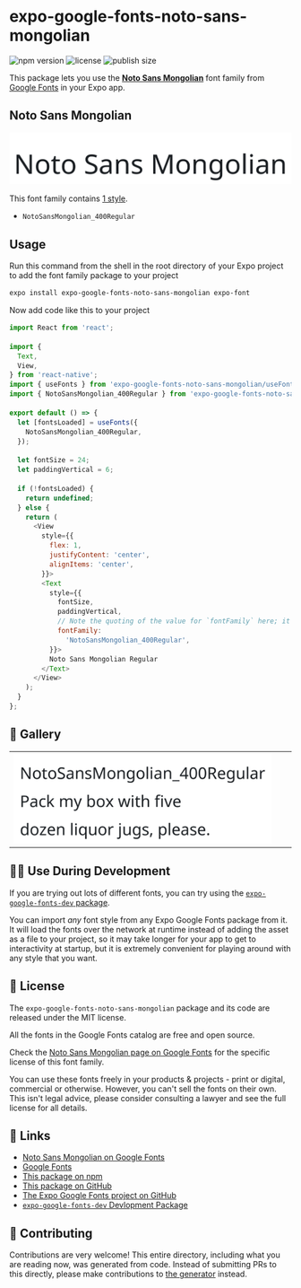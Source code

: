 # expo-google-fonts-noto-sans-mongolian

![npm version](https://flat.badgen.net/npm/v/expo-google-fonts-noto-sans-mongolian)
![license](https://flat.badgen.net/github/license/expo/google-fonts)
![publish size](https://flat.badgen.net/packagephobia/install/expo-google-fonts-noto-sans-mongolian)

This package lets you use the [**Noto Sans Mongolian**](https://fonts.google.com/specimen/Noto+Sans+Mongolian) font family from [Google Fonts](https://fonts.google.com/) in your Expo app.

## Noto Sans Mongolian

![Noto Sans Mongolian](./font-family.png)

This font family contains [1 style](#-gallery).

- `NotoSansMongolian_400Regular`

## Usage

Run this command from the shell in the root directory of your Expo project to add the font family package to your project
```sh
expo install expo-google-fonts-noto-sans-mongolian expo-font
```

Now add code like this to your project
```js
import React from 'react';

import {
  Text,
  View,
} from 'react-native';
import { useFonts } from 'expo-google-fonts-noto-sans-mongolian/useFonts';
import { NotoSansMongolian_400Regular } from 'expo-google-fonts-noto-sans-mongolian/400Regular';

export default () => {
  let [fontsLoaded] = useFonts({
    NotoSansMongolian_400Regular,
  });

  let fontSize = 24;
  let paddingVertical = 6;

  if (!fontsLoaded) {
    return undefined;
  } else {
    return (
      <View
        style={{
          flex: 1,
          justifyContent: 'center',
          alignItems: 'center',
        }}>
        <Text
          style={{
            fontSize,
            paddingVertical,
            // Note the quoting of the value for `fontFamily` here; it expects a string!
            fontFamily:
              'NotoSansMongolian_400Regular',
          }}>
          Noto Sans Mongolian Regular
        </Text>
      </View>
    );
  }
};

```

## 🔡 Gallery


||||
|-|-|-|
|![NotoSansMongolian_400Regular](.//400Regular/NotoSansMongolian_400Regular.ttf.png)||||


## 👩‍💻 Use During Development

If you are trying out lots of different fonts, you can try using the [`expo-google-fonts-dev` package](https://github.com/freeboub/google-fonts/tree/master/font-packages/dev#readme).

You can import *any* font style from any Expo Google Fonts package from it. It will load the fonts
over the network at runtime instead of adding the asset as a file to your project, so it may take longer
for your app to get to interactivity at startup, but it is extremely convenient
for playing around with any style that you want.

## 📖 License

The `expo-google-fonts-noto-sans-mongolian` package and its code are released under the MIT license.

All the fonts in the Google Fonts catalog are free and open source.

Check the [Noto Sans Mongolian page on Google Fonts](https://fonts.google.com/specimen/Noto+Sans+Mongolian) for the specific license of this font family.

You can use these fonts freely in your products & projects - print or digital, commercial or otherwise. However, you can't sell the fonts on their own. This isn't legal advice, please consider consulting a lawyer and see the full license for all details.

## 🔗 Links

- [Noto Sans Mongolian on Google Fonts](https://fonts.google.com/specimen/Noto+Sans+Mongolian)
- [Google Fonts](https://fonts.google.com/)
- [This package on npm](https://www.npmjs.com/package/expo-google-fonts-noto-sans-mongolian)
- [This package on GitHub](https://github.com/freeboub/google-fonts/tree/master/font-packages/noto-sans-mongolian)
- [The Expo Google Fonts project on GitHub](https://github.com/freeboub/google-fonts)
- [`expo-google-fonts-dev` Devlopment Package](https://github.com/freeboub/google-fonts/tree/master/font-packages/dev)

## 🤝 Contributing

Contributions are very welcome! This entire directory, including what you are reading now, was generated from code. Instead of submitting PRs to this directly, please make contributions to [the generator](https://github.com/freeboub/google-fonts/tree/master/packages/generator) instead.
